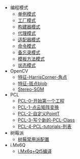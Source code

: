 <!-- docs/_sidebar.md -->

* 编程模式
    * [单例模式](编程模式/2016-04-21-模式-单例(Singleton))
    * [工厂模式](编程模式/2016-04-22-模式-工厂模式(Factory))
    * [构建器模式](编程模式/2016-04-24-模式-构建器(Builder))
    * [代理模式](编程模式/2016-04-25-模式-代理模式(Proxy))
    * [适配器模式](编程模式/2016-04-25-模式-适配器模式(Adapter))
    * [命令模式](编程模式/2016-04-26-模式-命令模式(Command))
    * [备忘录模式](编程模式/2016-04-27-模式-备忘录模式(Memento))
    * [模板方法模式](编程模式/2016-04-27-模式-模板方法模式(Template_Method))
    * [状态模式](编程模式/2016-05-01-模式-状态模式(State))
* OpenCV
    * [特征-HarrisCorner-角点](OpenCV/2018-12-25-CV-特征-HarrisCorner-角点)
    * [特征-斑点blob](OpenCV/2018-12-27-CV-特征-斑点blob)
    * [Stereo-SGM](OpenCV/2019-01-16-CV-Stereo-SGM论文理解)
* PCL
    * [PCL-0-开始第一个工程](PCL/2019-03-25-PCL-入门-0-开始第一个工程)
    * [PCL-1-点云矩阵变换](PCL/2019-03-26-PCL-入门-1-点云矩阵变换)
    * [PCL-2-自定义PointT](PCL/2019-03-26-PCL-入门-2-自定义PointT)
    * [PCL-3-写个新的-PCL-Class](PCL/2019-03-27-PCL-入门-3-写个新的-PCL-Class)
    * [PCL-4-PCL-tutorials-列表](PCL/2019-03-28-PCL-入门-4-PCL-tutorials-列表)
* 树莓派
    * [树莓常用派配置](树莓派/2019-01-13-树莓派配置)
* i.Mx6Q
    * [i.Mx6q+Qt5编译](i.MX6Q/2017-10-12-i.MX6-Qt5.9-编译)
    
